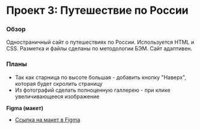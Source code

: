 # Проект 3: Путешествие по России

### Обзор
Одностраничный сайт о путешествиях по России. Используется HTML и CSS. Разметка и файлы сделаны по методологии БЭМ.
Сайт адаптивен.

### Планы
* Так как старница по высоте большая - добавить кнопку "Наверх", которая будет скролить страницу
* Из фотографий сделать полноценную галлерею - при клике увеличивающееся изображение

**Figma (макет)**

* [Ссылка на макет в Figma](https://www.figma.com/file/OyRWEjU6wBwRe1hapzQoLx/Sprint-3%3A-Russia-%2F-desktop-%2B-mobile?node-id=28503%3A0)
